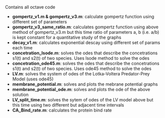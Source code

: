 Contains all octave code

- <b>gompertz_v1.m & gompertz_v3.m</b>: calculate gompertz function using different set of parameters
- <b>gompertz_v3_same_ratio.m</b>: calculates gompertz function using above method of gompertz_v3.m but this time ratio of parameters a, b (i.e. a/b) is kept constant for a quantitative study of the graphs 
- <b>decay_v1.m</b>: calculates exponential descay using different set of params each time
- <b>concetration_lsode.m</b>: solves the odes that describe the concetrations s1(t) and s2(t) of two species. Uses lsode method to solve the odes 
- <b>concetration_ode45.m</b>: solves the odes that describe the concetrations s1(t) and s2(t) of two species. Uses ode45 method to solve the odes
- <b>LV.m</b>: solves the system of odes of the Lotka-Voltera Predator-Prey Model (uses ode45)
- <b>membrane_potential.m</b>: solves and plots the mebrane potential graphs 
- <b>membrane_potential_ode.m</b>: solves and plots the ode of the above solution
- <b>LV_split_time.m</b>: solves the sytem of odes of the LV model above but this time using two different but adjacent time intervals
- <b>CA_Bind_rate.m</b>: calculates the protein bind rate 

